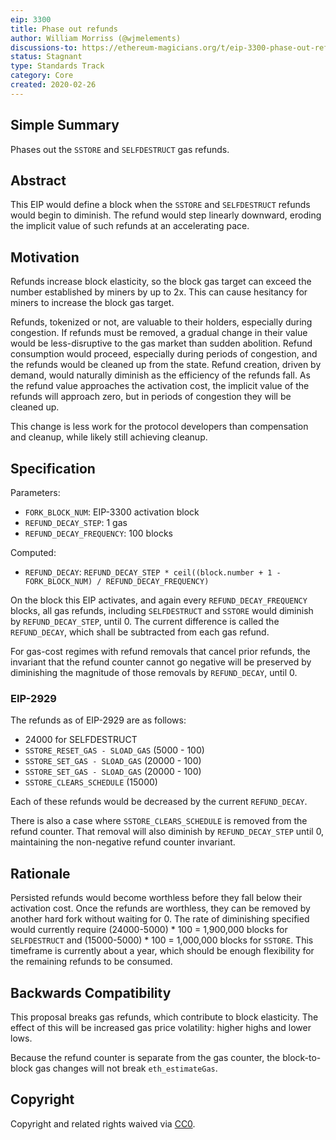 ```yaml
---
eip: 3300
title: Phase out refunds
author: William Morriss (@wjmelements)
discussions-to: https://ethereum-magicians.org/t/eip-3300-phase-out-refunds/5434
status: Stagnant
type: Standards Track
category: Core
created: 2020-02-26
---
```


## Simple Summary
Phases out the `SSTORE` and `SELFDESTRUCT` gas refunds.

## Abstract
This EIP would define a block when the `SSTORE` and `SELFDESTRUCT` refunds would begin to diminish.
The refund would step linearly downward, eroding the implicit value of such refunds at an accelerating pace.

## Motivation
Refunds increase block elasticity, so the block gas target can exceed the number established by miners by up to 2x.
This can cause hesitancy for miners to increase the block gas target.

Refunds, tokenized or not, are valuable to their holders, especially during congestion.
If refunds must be removed, a gradual change in their value would be less-disruptive to the gas market than sudden abolition.
Refund consumption would proceed, especially during periods of congestion, and the refunds would be cleaned up from the state.
Refund creation, driven by demand, would naturally diminish as the efficiency of the refunds fall.
As the refund value approaches the activation cost, the implicit value of the refunds will approach zero, but in periods of congestion they will be cleaned up.

This change is less work for the protocol developers than compensation and cleanup, while likely still achieving cleanup.


## Specification
Parameters:
* `FORK_BLOCK_NUM`: EIP-3300 activation block
* `REFUND_DECAY_STEP`: 1 gas
* `REFUND_DECAY_FREQUENCY`: 100 blocks

Computed:
* `REFUND_DECAY`: `REFUND_DECAY_STEP * ceil((block.number + 1 - FORK_BLOCK_NUM) / REFUND_DECAY_FREQUENCY)`


On the block this EIP activates, and again every `REFUND_DECAY_FREQUENCY` blocks, all gas refunds, including `SELFDESTRUCT` and `SSTORE` would diminish by `REFUND_DECAY_STEP`, until 0.
The current difference is called the `REFUND_DECAY`, which shall be subtracted from each gas refund.

For gas-cost regimes with refund removals that cancel prior refunds, the invariant that the refund counter cannot go negative will be preserved by diminishing the magnitude of those removals by `REFUND_DECAY`, until 0.


### EIP-2929
The refunds as of EIP-2929 are as follows:

* 24000 for SELFDESTRUCT
* `SSTORE_RESET_GAS - SLOAD_GAS` (5000 - 100)
* `SSTORE_SET_GAS - SLOAD_GAS` (20000 - 100)
* `SSTORE_SET_GAS - SLOAD_GAS` (20000 - 100)
* `SSTORE_CLEARS_SCHEDULE` (15000)


Each of these refunds would be decreased by the current `REFUND_DECAY`.

There is also a case where `SSTORE_CLEARS_SCHEDULE` is removed from the refund counter.
That removal will also diminish by `REFUND_DECAY_STEP` until 0, maintaining the non-negative refund counter invariant.


## Rationale
Persisted refunds would become worthless before they fall below their activation cost.
Once the refunds are worthless, they can be removed by another hard fork without waiting for 0.
The rate of diminishing specified would currently require (24000-5000) * 100 = 1,900,000 blocks for `SELFDESTRUCT` and (15000-5000) * 100 = 1,000,000 blocks for `SSTORE`.
This timeframe is currently about a year, which should be enough flexibility for the remaining refunds to be consumed.


## Backwards Compatibility
This proposal breaks gas refunds, which contribute to block elasticity.
The effect of this will be increased gas price volatility: higher highs and lower lows.

Because the refund counter is separate from the gas counter, the block-to-block gas changes will not break `eth_estimateGas`.

## Copyright
Copyright and related rights waived via [CC0](/LICENSE.md).
